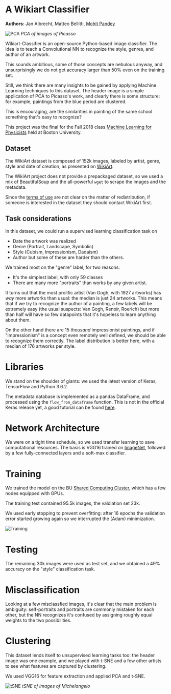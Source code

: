 # A Wikiart Classifier

**Authors**: Jan Albrecht, Matteo Bellitti, [Mohit Pandey](https://github.com/mohitpandey92)

![PCA](https://github.com/mbellitti/wikiart-classifier/blob/visualisation/src/picasso_example500_PCA.png?raw=true "Title")
_PCA of images of Picasso_

Wikiart-Classifier is an open-source Python-based image classifier.
The idea is to teach a Convolutional NN to recognize the style, genres, and author of an artwork.

This sounds ambitious, some of those concepts are nebulous anyway, and unsurprisingly we do not get accuracy larger than 50% even on the training set.

Still, we think there are many insights to be gained by applying Machine
Learning techniques to this dataset. The header image is a simple application of
PCA to Picasso's work, and clearly there is some structure: for example,
paintings from the blue period are clustered.

This is encouraging, are the similarities in painting of the same school something that's easy to recognize?

This project was the final for the Fall 2018 class
[Machine Learning for Physicists](https://physics.bu.edu/~pankajm/PY895-ML.html)
held at Boston University.

## Dataset
The WikiArt dataset is composed of 152k images, labeled by artist, genre, style and
date of creation, as presented on [WikiArt](https://www.wikiart.org/).

The WikiArt project does not provide a prepackaged dataset, so we used a mix of BeautifulSoup and the all-powerful `wget` to scrape the images and the metadata.

Since the [terms of use](https://www.wikiart.org/en/terms-of-use) are not clear on the
matter of redistribution, if someone is interested in the dataset they should
contact WikiArt first.

## Task considerations
In this dataset, we could run a supervised learning classification task on
- Date the artwork was realized
- Genre (Portrait, Landscape, Symbolic)
- Style (Cubism, Impressionism, Dadaism)
- Author
but some of these are harder than the others.

We trained most on the "genre" label, for two reasons:
- It's the simplest label, with only 59 classes
- There are many more "portraits" than works by any given artist.

It turns out that the most prolific artist (Van Gogh, with 1927 artworks) has
*way* more artworks than usual: the median is just 24 artworks. This means that
if we try to recognize the author of a painting, a few labels will be extremely
easy (the usual suspects: Van Gogh, Renoir, Roerich) but
more than half will have so few datapoints that it's hopeless to learn anything about them.

On the other hand there are 15 *thousand* impressionist paintings, and if
"impressionism" is a concept even remotely well defined, we should be able to
recognize them correctly. The label distribution is better here, with a median
of 176 artworks per style.

# Libraries
We stand on the shoulder of giants: we used the latest version of
Keras, TensorFlow and Python 3.6.2.

The metadata database is implemented as a pandas DataFrame, and processed using the `flow_from_dataframe` function. This is not in the official Keras release yet, a good tutorial can be found [here](https://medium.com/@vijayabhaskar96/tutorial-on-keras-imagedatagenerator-with-flow-from-dataframe-8bd5776e45c1).

# Network Architecture
We were on a tight time schedule, so we used transfer learning to save
computational resources. The basis is VGG16 trained on
[ImageNet](http://www.image-net.org/), followed by a few fully-connected layers and a soft-max classifier.

# Training
We trained the model on the BU [Shared Computing
Cluster](https://www.bu.edu/tech/support/research/computing-resources/scc/),
which has a few nodes equipped with GPUs.

The training test contained 95.5k images, the valdiation set 23k.

We used early stopping to prevent overfitting: after 16 epochs the validation
error started growing again so we interrupted the (Adam) minimization.

![Training](https://github.com/mbellitti/wikiart-classifier/blob/master/src/training.png)

# Testing
The remaining 30k images were used as test set, and we obtained a 49% accuracy on the "style" classification task.

# Misclassification
Looking at a few misclassfied images, it's clear that the main problem is
ambiguity: self-portraits and portraits are commonly mistaken for each other,
but the NN recognizes it's confused by assigning roughly equal weights to the
two possibilities.





# Clustering
This dataset lends itself to unsupervised learning tasks too: the header image
was one example, and we played with t-SNE and a few other artists to see what
features are captured by clustering.

We used VGG16 for feature extraction and applied PCA and t-SNE.

![tSNE](https://github.com/mbellitti/wikiart-classifier/blob/visualisation/src/michelangelo_feininger_test_tSNE.png?raw=true "Title")
_tSNE of images of Michelangelo_
